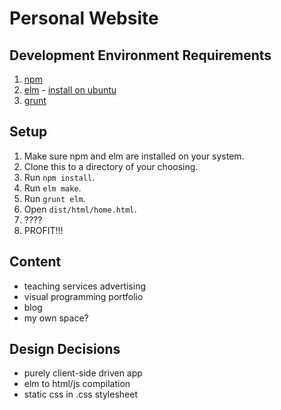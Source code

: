 # Personal Website

## Development Environment Requirements

1. [npm](https://www.youtube.com/watch?v=pU9Q6oiQNd0)
2. [elm](http://elm-lang.org/install) - [install on ubuntu](http://alphydan.svbtle.com/elm-lang-on-ubuntu-14-04)
3. [grunt](https://www.youtube.com/watch?v=TMKj0BxzVgw)

## Setup

1. Make sure npm and elm are installed on your system.
2. Clone this to a directory of your choosing.
3. Run `npm install`.
4. Run `elm make`.
5. Run `grunt elm`.
6. Open `dist/html/home.html`.
7. ????
8. PROFIT!!!

## Content

- teaching services advertising
- visual programming portfolio
- blog
- my own space?

## Design Decisions

- purely client-side driven app
- elm to html/js compilation
- static css in .css stylesheet
